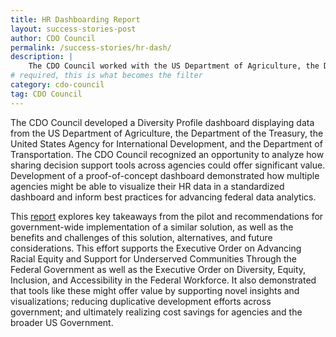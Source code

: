 ```yaml
---
title: HR Dashboarding Report
layout: success-stories-post
author: CDO Council
permalink: /success-stories/hr-dash/
description: |
    The CDO Council worked with the US Department of Agriculture, the Department of the Treasury, the United States Agency for International Development, and the Department of Transportation to develop a Diversity Profile Dashboard and a <a href="https://resources.data.gov/assets/documents/CDO_Council_Federal_HR_Dashboarding_Report_2021.pdf">report</a> to explore the value of shared HR decision support across agencies. tag: Data Sharing
# required, this is what becomes the filter
category: cdo-council
tag: CDO Council
---
```


The CDO Council developed a Diversity Profile dashboard displaying data from the US Department of Agriculture, the Department of the Treasury, the United States Agency for International Development, and the Department of Transportation. The CDO Council recognized an opportunity to analyze how sharing decision support tools across agencies could offer significant value. Development of a proof-of-concept dashboard demonstrated how multiple agencies might be able to visualize their HR data in a standardized dashboard and inform best practices for advancing federal data analytics.

This <a href="https://resources.data.gov/assets/documents/CDO_Council_Federal_HR_Dashboarding_Report_2021.pdf ">report</a> explores key takeaways from the pilot and recommendations for government-wide implementation of a similar solution, as well as the benefits and challenges of this solution, alternatives, and future considerations. This effort supports the Executive Order on Advancing Racial Equity and Support for Underserved Communities Through the Federal Government as well as the Executive Order on Diversity, Equity, Inclusion, and Accessibility in the Federal Workforce. It also demonstrated that tools like these might offer value by supporting novel insights and visualizations; reducing duplicative development efforts across government; and ultimately realizing cost savings for agencies and the broader US Government.
